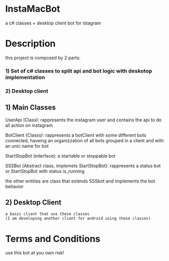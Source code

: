# InstaMacBot
a c# classes + desktop client bot for istagram
# Description
this project is composed by 2 parts:
### 1) Set of c# classes to split api and bot logic with deskotop implementation
### 2) Desktop client


## 1) Main Classes

  UserApi (Class): rappresents the instagram user and contains the api to do all action on instagram
  
  BotClient (Classs): rappresents a botClient with some different bots connected, haveing an organizzation of all bots grouped in a client and with an unic name for bot
  
  StartStopBot (interface): a startable or stoppable bot
  
  SSSBot (Abstract class, implemets StartStopBot): rappresents a status bot or StartStopBot with status is_running
  
  the other entities are class that extends SSSbot and implements the bot behavior
  
 ## 2) Desktop Client
    a basic client that use these classes
    (I am developing another client for android using these classes)
    
 # Terms and Conditions
 use this bot at you own risk!
